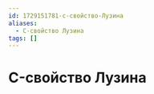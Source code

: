 ```yaml
---
id: 1729151781-c-свойство-Лузина
aliases:
  - C-свойство Лузина
tags: []
---
```


# C-свойство Лузина

